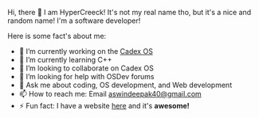 Hi, there 👋 I am HyperCreeck! It's not my real name tho, but it's a nice and random name! I'm a software developer!

Here is some fact's about me:
- 🔭 I’m currently working on the [Cadex OS](http://github.com/opencreeck/Cadex-OS-Official)
- 🌱 I’m currently learning C++
- 👯 I’m looking to collaborate on Cadex OS
- 🤔 I’m looking for help with OSDev forums
- 💬 Ask me about coding, OS development, and Web development
- 📫 How to reach me: Email aswindeepak40@gmail.com
- ⚡ Fun fact: I have a website [here](http://hypercreeck.cf/) and it's **awesome!**
